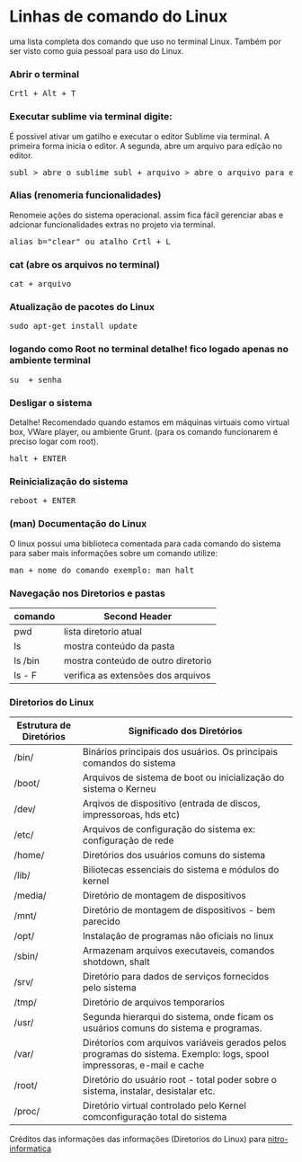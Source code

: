# Linhas de comando do Linux

uma lista completa dos comando que uso no terminal Linux. Também por ser visto como guia pessoal para uso do Linux.

### Abrir o terminal

<pre>
Crtl + Alt + T	
</pre> 

### Executar sublime via terminal digite:

É possivel ativar um gatilho e executar o editor Sublime via terminal. A primeira forma inicia o editor. A segunda, abre um arquivo para edição no editor.

<pre>
subl > abre o sublime subl + arquivo > abre o arquivo para edição
</pre>

### Alias (renomeria funcionalidades)

Renomeie ações do sistema operacional. assim fica fácil gerenciar abas e adcionar funcionalidades extras no projeto via terminal.

<pre>
alias b="clear" ou atalho Crtl + L	
</pre>

### cat (abre os arquivos no terminal)

<pre>
cat	+ arquivo
</pre>

### Atualização de pacotes do Linux

<pre>
sudo apt-get install update	
</pre>

### logando como Root no terminal detalhe! fico logado apenas no ambiente terminal

<pre>
su	+ senha
</pre>

### Desligar o sistema

Detalhe! Recomendado quando estamos em máquinas virtuais como virtual box, VWare player, ou ambiente Grunt. (para os comando funcionarem é preciso logar com root).

<pre>
halt + ENTER 	
</pre>


### Reinicialização do sistema

<pre>
reboot + ENTER	
</pre>

### (man) Documentação do Linux

O linux possui uma biblioteca comentada para cada comando do sistema para saber mais informações sobre um comando utilize:

<pre>
man + nome do comando exemplo: man halt	
</pre>

### Navegação nos Diretorios e pastas

| comando  | Second Header |
| ------------- | ------------- |
| pwd	  |  lista diretorio atual |  
| ls  | mostra conteúdo da pasta  |
| ls /bin  | mostra conteúdo de outro diretorio |
| ls - F | verifica as extensões dos arquivos  |


### Diretorios do Linux


| Estrutura de Diretórios  | Significado dos Diretórios|
| ------------- | ------------- |
| /bin/  |  Binários principais dos usuários. Os principais comandos do sistema  |
| /boot/  |  Arquivos de sistema de boot ou inicialização do sistema o Kerneu  |
| /dev/  |   Arqivos de dispositivo (entrada de discos, impressoroas, hds etc)   |
| /etc/ |   Arquivos de configuração do sistema ex: configuração de rede  |
| /home/ |   Diretórios dos usuários comuns do sistema |
| /lib/ |   Biliotecas essenciais do sistema e módulos do kernel |
| /media/ |   Diretório de montagem de dispositivos |
| /mnt/ |   Diretório de montagem de dispositivos - bem parecido |
| /opt/ |   Instalação de programas não oficiais no linux |
| /sbin/ |   Armazenam arquivos executaveis, comandos shotdown, shalt  |
| /srv/ |   Diretório para dados de serviços fornecidos pelo sistema  |
| /tmp/ |   Diretório de arquivos temporarios  |
| /usr/ |   Segunda hierarqui do sistema, onde ficam os usuários comuns do sistema e programas.  |
| /var/ |   Dirétorios com arquivos variáveis gerados pelos programas do sistema. Exemplo: logs, spool impressoras, e-mail e cache   |
| /root/ |   Diretório do usuário root - total poder sobre o sistema, instalar, desistalar etc.  |
| /proc/ |   Diretório virtual controlado pelo Kernel comconfiguração total do sistema |

Créditos das informações das informações (Diretorios do Linux) para [nitro-informatica](http://nitro-infomatica.blogspot.com.br/)


